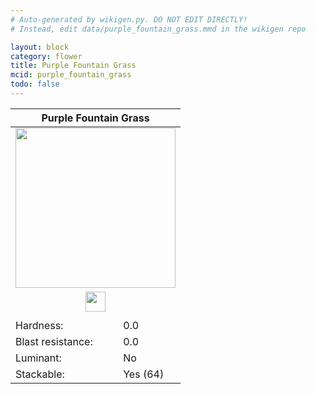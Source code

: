 ```yaml
---
# Auto-generated by wikigen.py. DO NOT EDIT DIRECTLY!
# Instead, edit data/purple_fountain_grass.mmd in the wikigen repo

layout: block
category: flower
title: Purple Fountain Grass
mcid: purple_fountain_grass
todo: false
---
```


<table class="block-info"><thead><tr>
<th colspan=2>Purple Fountain Grass</th>
</tr></thead><tbody><tr>
<tr><td colspan=2 style="text-align:center"><img src="/allotment/img/textures/allotment/purple_fountain_grass.png" width="256" height="256" alt="" class="preview-icon"></td></tr>
<tr><td colspan=2 style="text-align:center"><img src="/allotment/img/inventory_textures/allotment/purple_fountain_grass.png" width="32" height="32" alt="" class="inventory-icon"></td></tr>
<tr><td colspan=2 style="text-align:center"><span class="tool-info tool-none tool-level-0" title="Does not require or break faster with any tool"></span></td></tr>
<tr><td>Hardness:</td><td>0.0</td></tr>
<tr><td>Blast resistance:</td><td>0.0</td></tr>
<tr><td>Luminant:</td><td>No</td></tr>
<tr><td>Stackable:</td><td>Yes (64)</td></tr>
</tr></tbody></table>

